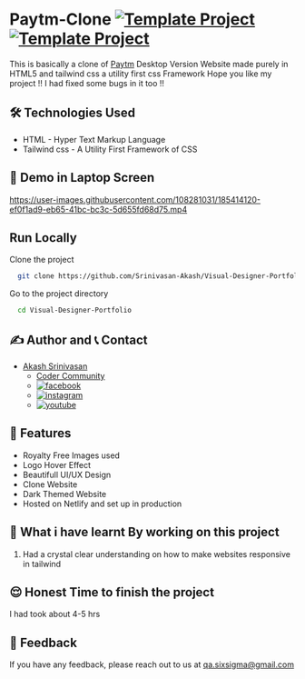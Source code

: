 # Paytm-Clone [![Template Project](https://img.shields.io/badge/Clone-Project-red)](http://www.gnu.org/licenses/agpl-3.0) [![Template Project](https://img.shields.io/badge/Technologies%20-HTML%2FTailwind-brightgreen)](http://www.gnu.org/licenses/agpl-3.0)

This is basically a clone of [Paytm](https://paytm.com/) Desktop Version Website made purely in HTML5 and tailwind css a utility first css Framework
Hope you like my project !! I had fixed some bugs in it too !!

## 🛠 Technologies Used
  - HTML - Hyper Text Markup Language
  - Tailwind css - A Utility First Framework of CSS

## 🚩 Demo in Laptop Screen

https://user-images.githubusercontent.com/108281031/185414120-ef0f1ad9-eb65-41bc-bc3c-5d655fd68d75.mp4

## Run Locally

Clone the project

```bash
  git clone https://github.com/Srinivasan-Akash/Visual-Designer-Portfolio.git
```

Go to the project directory

```bash
  cd Visual-Designer-Portfolio
```
## ✍️ Author and 📞 Contact
- [Akash Srinivasan](https://www.github.com/octokatherine)
    - [Coder Community](https://web.codercommunity.io/user/62d568cb998d86c8883a2766?tab=posts)
    - [![facebook](https://img.shields.io/badge/Facebook-0A66C2?style=for-the-badge&logo=facebook&logoColor=white)](https://www.facebook.com/profile.php?id=100083429257499)
    - [![instagram](https://img.shields.io/badge/Instagram-0A66C2?style=for-the-badge&logo=instagram&logoColor=white)](https://www.instagram.com/akash_prashanthi/)
    - [![youtube](https://img.shields.io/badge/YouTube-ff0000?style=for-the-badge&logo=youtube&logoColor=white)](https://www.youtube.com/channel/UCAv1QdzDgV6MjA60CRtfkIg)

## 📝 Features

- Royalty Free Images used
- Logo Hover Effect
- Beautifull UI/UX Design
- Clone Website
- Dark Themed Website
- Hosted on Netlify and set up in production

## 🤔 What i have learnt By working on this project
1. Had a crystal clear understanding on how to make websites responsive in tailwind

## 😌 Honest Time to finish the project

I had took about 4-5 hrs
## 👀 Feedback
If you have any feedback, please reach out to us at qa.sixsigma@gmail.com
